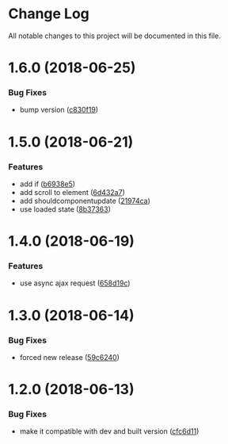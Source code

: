 # Change Log

All notable changes to this project will be documented in this file.

<a name="1.6.0"></a>
# 1.6.0 (2018-06-25)


### Bug Fixes

* bump version ([c830f19](https://github.com/SUI-Components/sui-components/commit/c830f19))



<a name="1.5.0"></a>
# 1.5.0 (2018-06-21)


### Features

* add if ([b6938e5](https://github.com/SUI-Components/sui-components/commit/b6938e5))
* add scroll to element ([6d432a7](https://github.com/SUI-Components/sui-components/commit/6d432a7))
* add shouldcomponentupdate ([21974ca](https://github.com/SUI-Components/sui-components/commit/21974ca))
* use loaded state ([8b37363](https://github.com/SUI-Components/sui-components/commit/8b37363))



<a name="1.4.0"></a>
# 1.4.0 (2018-06-19)


### Features

* use async ajax request ([658d19c](https://github.com/SUI-Components/sui-components/commit/658d19c))



<a name="1.3.0"></a>
# 1.3.0 (2018-06-14)


### Bug Fixes

* forced new release ([59c6240](https://github.com/SUI-Components/sui-components/commit/59c6240))



<a name="1.2.0"></a>
# 1.2.0 (2018-06-13)


### Bug Fixes

* make it compatible with dev and built version ([cfc6d11](https://github.com/SUI-Components/sui-components/commit/cfc6d11))



